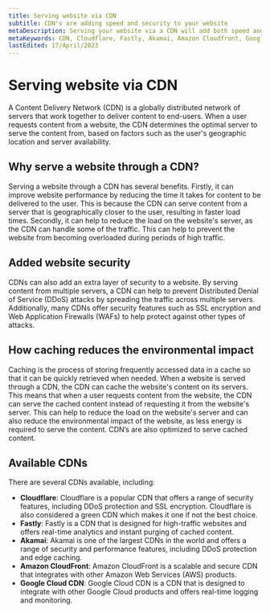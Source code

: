 ```yaml
---
title: Serving website via CDN
subtitle: CDN's are adding speed and security to your website
metaDescription: Serving your website via a CDN will add both speed and security to your website. Read more in the article and see a list of the best available CDN's.
metaKeywords: CDN, Cloudflare, Fastly, Akamai, Amazon Cloudfront, Google Cloud CDN
lastEdited: 17/April/2023
---
```


# Serving website via CDN

A Content Delivery Network (CDN) is a globally distributed network of servers that work together to deliver content to end-users. When a user requests content from a website, the CDN determines the optimal server to serve the content from, based on factors such as the user's geographic location and server availability.

## Why serve a website through a CDN?

Serving a website through a CDN has several benefits. Firstly, it can improve website performance by reducing the time it takes for content to be delivered to the user. This is because the CDN can serve content from a server that is geographically closer to the user, resulting in faster load times. Secondly, it can help to reduce the load on the website's server, as the CDN can handle some of the traffic. This can help to prevent the website from becoming overloaded during periods of high traffic.

## Added website security

CDNs can also add an extra layer of security to a website. By serving content from multiple servers, a CDN can help to prevent Distributed Denial of Service (DDoS) attacks by spreading the traffic across multiple servers. Additionally, many CDNs offer security features such as SSL encryption and Web Application Firewalls (WAFs) to help protect against other types of attacks.

## How caching reduces the environmental impact

Caching is the process of storing frequently accessed data in a cache so that it can be quickly retrieved when needed. When a website is served through a CDN, the CDN can cache the website's content on its servers. This means that when a user requests content from the website, the CDN can serve the cached content instead of requesting it from the website's server. This can help to reduce the load on the website's server and can also reduce the environmental impact of the website, as less energy is required to serve the content. CDN’s are also optimized to serve cached content.

## Available CDNs

There are several CDNs available, including:

- **Cloudflare**: Cloudflare is a popular CDN that offers a range of security features, including DDoS protection and SSL encryption. Cloudflare is also considered a green CDN which makes it one if not the best choice.
- **Fastly**: Fastly is a CDN that is designed for high-traffic websites and offers real-time analytics and instant purging of cached content.
- **Akamai**: Akamai is one of the largest CDNs in the world and offers a range of security and performance features, including DDoS protection and edge caching.
- **Amazon CloudFront**: Amazon CloudFront is a scalable and secure CDN that integrates with other Amazon Web Services (AWS) products.
- **Google Cloud CDN**: Google Cloud CDN is a CDN that is designed to integrate with other Google Cloud products and offers real-time logging and monitoring.
